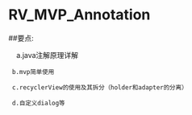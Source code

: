 # RV_MVP_Annotation

 ##要点:
 
 

     a.java注解原理详解
     
     b.mvp简单使用
     
     c.recyclerView的使用及其拆分（holder和adapter的分离）
     
     d.自定义dialog等
